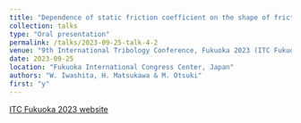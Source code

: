 ```yaml
---
title: "Dependence of static friction coefficient on the shape of frictional interface"
collection: talks
type: "Oral presentation"
permalink: /talks/2023-09-25-talk-4-2
venue: "9th International Tribology Conference, Fukuoka 2023 (ITC Fukuoka 2023)"
date: 2023-09-25
location: "Fukuoka International Congress Center, Japan"
authors: "W. Iwashita, H. Matsukawa & M. Otsuki"
first: "y"
---
```


<a href="https://www.itc2023.jp/" target="_blank" rel="noopener noreferrer">ITC Fukuoka 2023 website</a>
